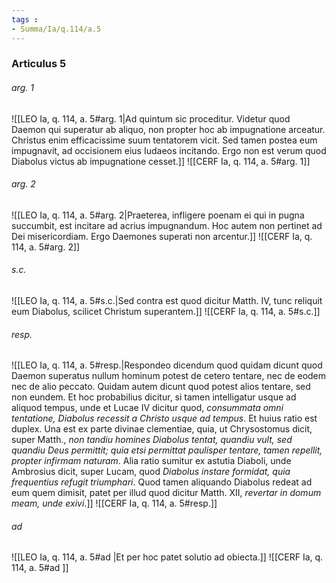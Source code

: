 ```yaml
---
tags : 
- Summa/Ia/q.114/a.5
---
```


### Articulus 5

###### arg. 1
![[LEO Ia, q. 114, a. 5#arg. 1|Ad quintum sic proceditur. Videtur quod Daemon qui superatur ab aliquo, non propter hoc ab impugnatione arceatur. Christus enim efficacissime suum tentatorem vicit. Sed tamen postea eum impugnavit, ad occisionem eius Iudaeos incitando. Ergo non est verum quod Diabolus victus ab impugnatione cesset.]]
![[CERF Ia, q. 114, a. 5#arg. 1]]

###### arg. 2
![[LEO Ia, q. 114, a. 5#arg. 2|Praeterea, infligere poenam ei qui in pugna succumbit, est incitare ad acrius impugnandum. Hoc autem non pertinet ad Dei misericordiam. Ergo Daemones superati non arcentur.]]
![[CERF Ia, q. 114, a. 5#arg. 2]]

###### s.c.
![[LEO Ia, q. 114, a. 5#s.c.|Sed contra est quod dicitur Matth. IV, tunc reliquit eum Diabolus, scilicet Christum superantem.]]
![[CERF Ia, q. 114, a. 5#s.c.]]

###### resp.
![[LEO Ia, q. 114, a. 5#resp.|Respondeo dicendum quod quidam dicunt quod Daemon superatus nullum hominum potest de cetero tentare, nec de eodem nec de alio peccato. Quidam autem dicunt quod potest alios tentare, sed non eundem. Et hoc probabilius dicitur, si tamen intelligatur usque ad aliquod tempus, unde et Lucae IV dicitur quod, *consummata omni tentatione, Diabolus recessit a Christo usque ad tempus*. Et huius ratio est duplex. Una est ex parte divinae clementiae, quia, ut Chrysostomus dicit, super Matth., *non tandiu homines Diabolus tentat, quandiu vult, sed quandiu Deus permittit; quia etsi permittat paulisper tentare, tamen repellit, propter infirmam naturam*. Alia ratio sumitur ex astutia Diaboli, unde Ambrosius dicit, super Lucam, quod *Diabolus instare formidat, quia frequentius refugit triumphari*. Quod tamen aliquando Diabolus redeat ad eum quem dimisit, patet per illud quod dicitur Matth. XII, *revertar in domum meam, unde exivi*.]]
![[CERF Ia, q. 114, a. 5#resp.]]

###### ad 
![[LEO Ia, q. 114, a. 5#ad |Et per hoc patet solutio ad obiecta.]]
![[CERF Ia, q. 114, a. 5#ad ]]

